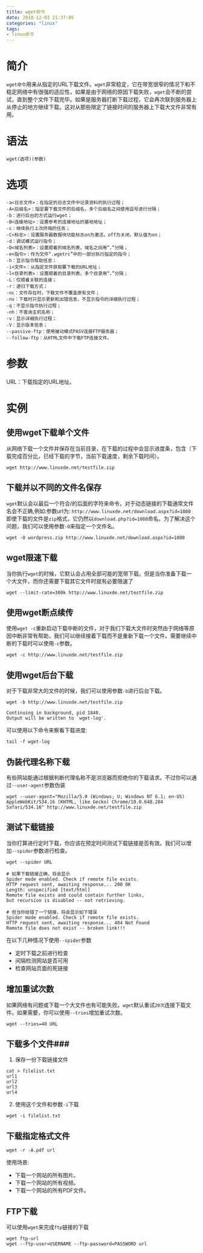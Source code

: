 ```yaml
---
title: wget命令
date: 2018-12-03 21:37:05
categories: "linux"
tags:
- linux命令
---
```


# 简介
`wget命令`用来从指定的URL下载文件。`wget`非常稳定，它在带宽很窄的情况下和不稳定网络中有很强的适应性，如果是由于网络的原因下载失败，`wget`会不断的尝试，直到整个文件下载完毕。如果是服务器打断下载过程，它会再次联到服务器上从停止的地方继续下载。这对从那些限定了链接时间的服务器上下载大文件非常有用。

# 语法
```shell
wget(选项)(参数)
```

# 选项
```shell
-a<日志文件>：在指定的日志文件中记录资料的执行过程；
-A<后缀名>：指定要下载文件的后缀名，多个后缀名之间使用逗号进行分隔；
-b：进行后台的方式运行wget；
-B<连接地址>：设置参考的连接地址的基地地址；
-c：继续执行上次终端的任务；
-C<标志>：设置服务器数据块功能标志on为激活，off为关闭，默认值为on；
-d：调试模式运行指令；
-D<域名列表>：设置顺着的域名列表，域名之间用“，”分隔；
-e<指令>：作为文件“.wgetrc”中的一部分执行指定的指令；
-h：显示指令帮助信息；
-i<文件>：从指定文件获取要下载的URL地址；
-l<目录列表>：设置顺着的目录列表，多个目录用“，”分隔；
-L：仅顺着关联的连接；
-r：递归下载方式；
-nc：文件存在时，下载文件不覆盖原有文件；
-nv：下载时只显示更新和出错信息，不显示指令的详细执行过程；
-q：不显示指令执行过程；
-nh：不查询主机名称；
-v：显示详细执行过程；
-V：显示版本信息；
--passive-ftp：使用被动模式PASV连接FTP服务器；
--follow-ftp：从HTML文件中下载FTP连接文件。
```
# 参数
URL：下载指定的URL地址。

# 实例

## 使用wget下载单个文件
从网络下载一个文件并保存在当前目录，在下载的过程中会显示进度条，包含（下载完成百分比，已经下载的字节，当前下载速度，剩余下载时间）。

```shell
wget http://www.linuxde.net/testfile.zip
```

## 下载并以不同的文件名保存
`wget`默认会以最后一个符合/的后面的字符来命令，对于动态链接的下载通常文件名会不正确,例如:参数url为: `http://www.linuxde.net/download.aspx?id=1080` 即使下载的文件是`zip`格式，它仍然以`download.php?id=1080`命名。为了解决这个问题，我们可以使用参数`-O`来指定一个文件名。

```shell
wget -O wordpress.zip http://www.linuxde.net/download.aspx?id=1080
```

## wget限速下载
当你执行`wget`的时候，它默认会占用全部可能的宽带下载。但是当你准备下载一个大文件，而你还需要下载其它文件时就有必要限速了

```shell
wget --limit-rate=300k http://www.linuxde.net/testfile.zip
```

## 使用wget断点续传
使用`wget -c`重新启动下载中断的文件，对于我们下载大文件时突然由于网络等原因中断非常有帮助，我们可以继续接着下载而不是重新下载一个文件。需要继续中断的下载时可以使用`-c`参数。
```shell
wget -c http://www.linuxde.net/testfile.zip
```

## 使用wget后台下载
对于下载非常大的文件的时候，我们可以使用参数`-b`进行后台下载。
```shell
wget -b http://www.linuxde.net/testfile.zip

Continuing in background, pid 1840.
Output will be written to `wget-log'.
```
可以使用以下命令来察看下载进度:

```shell
tail -f wget-log
```

## 伪装代理名称下载
有些网站能通过根据判断代理名称不是浏览器而拒绝你的下载请求。不过你可以通过`--user-agent`参数伪装
```shell
wget --user-agent="Mozilla/5.0 (Windows; U; Windows NT 6.1; en-US) AppleWebKit/534.16 (KHTML, like Gecko) Chrome/10.0.648.204 Safari/534.16" http://www.linuxde.net/testfile.zip
```

## 测试下载链接
当你打算进行定时下载，你应该在预定时间测试下载链接是否有效。我们可以增加`--spider`参数进行检查。
```shell
wget --spider URL

# 如果下载链接正确，将会显示
Spider mode enabled. Check if remote file exists.
HTTP request sent, awaiting response... 200 OK
Length: unspecified [text/html]
Remote file exists and could contain further links,
but recursion is disabled -- not retrieving.

# 但当你给错了一个链接，将会显示如下错误
Spider mode enabled. Check if remote file exists.
HTTP request sent, awaiting response... 404 Not Found
Remote file does not exist -- broken link!!!
```
在以下几种情况下使用`--spider`参数
- 定时下载之前进行检查
- 间隔检测网站是否可用
- 检查网站页面的死链接

## 增加重试次数
如果网络有问题或下载一个大文件也有可能失败。`wget`默认重试`20次`连接下载文件。如果需要，你可以使用`--tries`增加重试次数。
```shell
wget --tries=40 URL
```
## 下载多个文件###
1. 保存一份下载链接文件
```shell
cat > filelist.txt
url1
url2
url3
url4
```

2. 使用这个文件和参数`-i`下载
```shell
wget -i filelist.txt
```

## 下载指定格式文件
```shell
wget -r -A.pdf url
```
使用场景:
- 下载一个网站的所有图片。
- 下载一个网站的所有视频。
- 下载一个网站的所有PDF文件。

## FTP下载
可以使用`wget`来完成`ftp`链接的下载
```shell
wget ftp-url
wget --ftp-user=USERNAME --ftp-password=PASSWORD url
```
